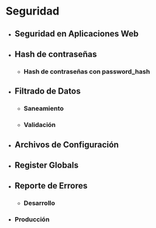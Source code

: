 # Seguridad

* ## Seguridad en Aplicaciones Web

* ## Hash de contraseñas

  * ### Hash de contraseñas con password\_hash


* ## Filtrado de Datos

  * ### Saneamiento

  * ### Validación


* ## Archivos de Configuración

* ## Register Globals

* ## Reporte de Errores

  * ### Desarrollo


* ### Producción


